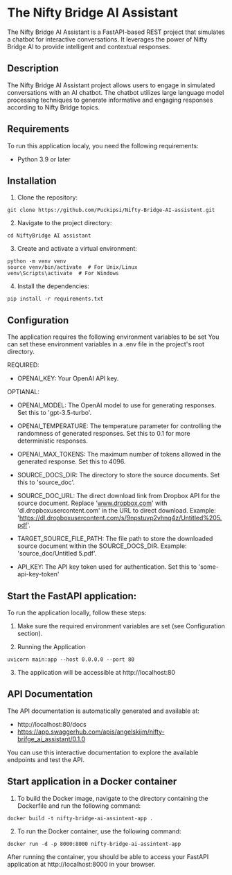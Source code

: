 # The Nifty Bridge AI Assistant

The Nifty Bridge AI Assistant is a FastAPI-based REST project that simulates a chatbot for interactive conversations. It leverages the power of Nifty Bridge AI to provide intelligent and contextual responses. 
## Description 
The Nifty Bridge AI Assistant project allows users to engage in simulated conversations with an AI chatbot. The chatbot utilizes large language model processing techniques to generate informative and engaging responses according to Nifty Bridge topics.

## Requirements

To run this application localy, you need the following requirements:

- Python 3.9 or later

## Installation

1. Clone the repository:

```shell
git clone https://github.com/Puckipsi/Nifty-Bridge-AI-assistent.git
```

2. Navigate to the project directory:
``` shell
cd NiftyBridge AI assistant
```

3. Create and activate a virtual environment:
``` shell
python -m venv venv
source venv/bin/activate  # For Unix/Linux
venv\Scripts\activate  # For Windows
``` 

4. Install the dependencies:
``` shell
pip install -r requirements.txt
``` 

## Configuration

The application requires the following environment variables to be set
You can set these environment variables in a .env file in the project's root directory.

REQUIRED:
 - OPENAI_KEY: Your OpenAI API key.

OPTIANAL:

 - OPENAI_MODEL: The OpenAI model to use for generating responses. Set this to 'gpt-3.5-turbo'.
 - OPENAI_TEMPERATURE: The temperature parameter for controlling the randomness of generated responses. Set this to 0.1 for more deterministic responses.

 - OPENAI_MAX_TOKENS: The maximum number of tokens allowed in the generated response. Set this to 4096.

 - SOURCE_DOCS_DIR: The directory to store the source documents. Set this to 'source_doc'.

 - SOURCE_DOC_URL: The direct download link from Dropbox API for the source document. 
 Replace 'www.dropbox.com' with 'dl.dropboxusercontent.com' in the URL to direct download. Example: 'https://dl.dropboxusercontent.com/s/9npstuvp2vhnq4z/Untitled%205.pdf'.

 - TARGET_SOURCE_FILE_PATH: The file path to store the downloaded source document within the SOURCE_DOCS_DIR. Example: 'source_doc/Untitled 5.pdf'.

 - API_KEY: The API key token used for authentication. Set this to 'some-api-key-token'



## Start the FastAPI application:

To run the application locally, follow these steps:

1. Make sure the required environment variables are set (see Configuration section).

2. Running the Application
``` shell
uvicorn main:app --host 0.0.0.0 --port 80
```
3. The application will be accessible at http://localhost:80

## API Documentation
The API documentation is automatically generated and available at:
 - http://localhost:80/docs
 - https://app.swaggerhub.com/apis/angelskijm/nifty-brifge_ai_assistant/0.1.0
 
You can use this interactive documentation to explore the available endpoints and test the API.


## Start application in a Docker container

1. To build the Docker image, navigate to the directory containing the Dockerfile and run the following command:
``` shell
docker build -t nifty-bridge-ai-assintent-app .
```

2. To run the Docker container, use the following command:
``` shell
docker run -d -p 8000:8000 nifty-bridge-ai-assintent-app
```
After running the container, you should be able to access your FastAPI application at http://localhost:8000 in your browser.
